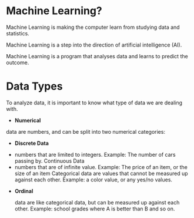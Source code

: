 # Machine Learning?

Machine Learning is making the computer learn from studying data and statistics.

Machine Learning is a step into the direction of artificial intelligence (AI).

Machine Learning is a program that analyses data and learns to predict the outcome.


# Data Types 

To analyze data, it is important to know what type of data we are dealing with.

+ **Numerical** 
 
 data are numbers, and can be split into two numerical categories:

+ **Discrete Data**
 
- numbers that are limited to integers. Example: The number of cars passing by.
Continuous Data
- numbers that are of infinite value. Example: The price of an item, or the size of an item
Categorical data are values that cannot be measured up against each other. Example: a color value, or any yes/no values.

+ **Ordinal**
 
   data are like categorical data, but can be measured up against each other. Example: school grades where A is better than B and so on.
